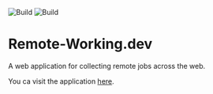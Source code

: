 
![Build](https://github.com/johnckealy/remote-working.dev/actions/workflows/deploy-prod.yml/badge.svg)
![Build](https://github.com/johnckealy/remote-working.dev/actions/workflows/tests.yml/badge.svg)

# Remote-Working.dev

A web application for collecting remote jobs across the web.

You ca visit the application [here](https://remote-working.dev).